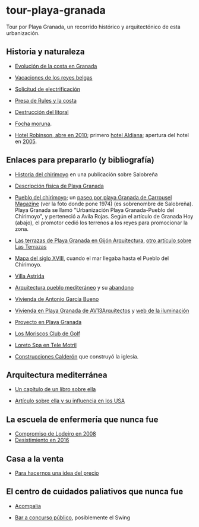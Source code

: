 # tour-playa-granada

Tour por Playa Granada, un recorrido histórico y arquitectónico de esta urbanización.


## Historia y naturaleza

*  [Evolución de la costa en Granada](https://books.google.es/books?id=hRlSAQAAQBAJ&pg=PA47&dq=%22playa+granada%22&hl=es&sa=X&ved=0ahUKEwipl9vvtsrjAhVRBGMBHaEBAuUQ6AEIKTAA#v=onepage&q=%22playa%20granada%22&f=false)
  
*  [Vacaciones de los reyes belgas](http://www.pedrocheenlared.es/doc/_anfora1969.pdf)
  
*  [Solicitud de electrificación](https://www.boe.es/boe/dias/1972/12/01/pdfs/A21462-21462.pdf)
  
*  [Presa de Rules y la costa](https://www.motrildigital.com/la-presa-rules-impide-la-regeneracion-natural-las-playas-la-costa/)
  
* [Destrucción del litoral](https://www.motrildigital.com/buxus-la-destruccion-del-litoral/) 
  
*  [Focha moruna](https://telemotril.com/el-proyecto-de-reintroduccion-de-la-focha-moruna-en-la-charca-de-suarez-gana-el-premio-ciudad-sostenible/).

*  [Hotel Robinson, abre en 2010](https://www.ideal.es/granada/v/20100426/costa/turismo-aleman-conquista-motril-20100426.html);
   primero
   [hotel Aldiana](https://www.hosteltur.com/13404_aldiana-invertira-235-millones-construccion-hotel-cuatro-estrellas-motril.html);
   apertura del hotel en [2005](https://www.hosteltur.com/29566_viajes-meditours-preve-triplicar-su-red-agencias-antes-finalizar-ano.html).
  
## Enlaces para prepararlo (y bibliografía)

* [Historia del chirimoyo](https://issuu.com/salobrenaturismo/docs/senderos_de_salobre__a_fondo_crema_) en
una publicación sobre Salobreña

* [Descripción física de Playa Granada](http://www.motril.es/index.php?id=666)

* [Pueblo del chirimoyo](http://mirablogdegranada.blogspot.com/2014/08/playa-granada-urbanizacion-pueblo-del.html);
  un
  [paseo por playa Granada de Carrousel Magazine](http://carrouselmagazine.blogspot.com/2013/08/paseo-por-playa-granada.html) (ver
  la foto donde pone 1974) (es sobrenombre de Salobreña). Playa
  Granada se llamó "Urbanización Playa Granada-Pueblo del Chirimoyo",
  y perteneció a Avila Rojas. Según el artículo de Granada Hoy
  (abajo), el promotor cedió los terrenos a los reyes para promocionar
  la zona. 
  
* [Las terrazas de Playa Granada en Gijón Arquitectura](http://www.gijonarquitectura.com/las_terrazas_de_playa_granada.html),
  [otro artículo sobre Las Terrazas](https://www.plazatio.com/es/proyecto/urbanizacion-las-terrazas-de-playa-granada-2)
  
* [Mapa del siglo XVIII](http://hera.ugr.es/tesisugr/21930132.pdf),
  cuando el mar llegaba hasta el Pueblo del Chirimoyo.

*  [Villa Astrida](https://www.granadahoy.com/granada/Villa-Astrida-queda-epoca-dorada_0_709429403.html)
  
* [Arquitectura pueblo mediteráneo](https://www.diariosur.es/economia/vivienda/201704/07/arquitectura-20170406222212.html) y
  su [abandono](https://tasaciones.cbre.es/noticias-de-tasaciones/que-esta-pasando-en-el-mercado-residencial-de-la-costa-del-sol/)

* [Vivienda de Antonio García Bueno](https://www.antoniogarciabueno.com/vivienda-en-playa-granada.html)
  
* [Vivienda en Playa Granada de AV13Arquitectos](http://www.av13arquitectos.es/casa-playa-granada.html) y
  [web de la iluminación](https://www.biglighting.es/proyectos/vivienda-en-playa-granada/)
  
* [Proyecto en Playa Granada](https://acota2-arquitectura-y-gestion-slp.business.site/posts/2729283919631364674?hl=es)

* [Los Moriscos Club de Golf](http://www.juntadeandalucia.es/turismoycomercio/publicaciones/143334969_Cap10.pdf)
  
* [Loreto Spa en Tele Motril](https://twitter.com/OleajeGranada/status/336796344792518656) 

* [Construcciones Calderón](https://www.construccionescalderon.com/es/Proyectos-Construcciones-Calderon) que construyó la iglesia.

## Arquitectura mediterránea

* [Un capítulo de un libro sobre ella](http://www.meda-corpus.net/libros/pdf_livre_atm/atm_esp/02-atm_esp.pdf)
  
* [Artículo sobre ella y su influencia en los USA](https://casisima.com/caracteristicas-de-la-arquitectura-mediterranea/)

## La escuela de enfermería que nunca fue

* [Compromiso de Lodeiro en 2008](https://www.ideal.es/granada/20080410/costa/compromete-implantar-escuela-enfermeria-20080410.html)
*
  [Desistimiento en 2016](http://motrildigital.blogspot.com/2016/02/el-pp-acusa-la-alcaldesa-de-motril-de.html)
  
## Casa a la venta

* [Para hacernos una idea del precio](https://housfy.com/comprar-casa/motril/calle-rector-lorenzo-morillas-cuevas-85724)

## El centro de cuidados paliativos que nunca fue

* [Acompalia](https://www.europapress.es/andalucia/noticia-asociacion-acompalia-abrira-centro-cuidados-paliativos-enfermos-terminales-lanjaron-mes-20151011104232.html)

* [Bar a concurso público](https://motrildigital.blogia.com/2014/032507-el-ayuntamiento-saca-a-concurso-la-gesti-n-de-un-caf-bar-en-playa-granada.php), posiblemente el Swing
